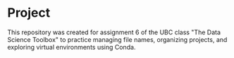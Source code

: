 # Project

This repository was created for assignment 6 of the UBC class "The Data Science Toolbox" to practice managing file names, organizing projects, and exploring virtual environments using Conda.



